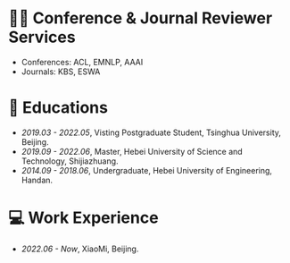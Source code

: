 # 🧑‍🏫 Conference & Journal Reviewer Services
- Conferences: ACL, EMNLP, AAAI
- Journals: KBS, ESWA

# 📖 Educations
- *2019.03 - 2022.05*, Visting Postgraduate Student, Tsinghua University, Beijing.
- *2019.09 - 2022.06*, Master, Hebei University of Science and Technology, Shijiazhuang.
- *2014.09 - 2018.06*, Undergraduate, Hebei University of Engineering, Handan.

# 💻 Work Experience
- *2022.06 - Now*, XiaoMi, Beijing.


